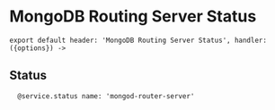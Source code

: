 
# MongoDB Routing Server Status

    export default header: 'MongoDB Routing Server Status', handler: ({options}) ->

## Status

      @service.status name: 'mongod-router-server'
